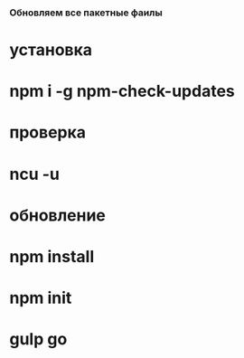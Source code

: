 
### Обновляем все пакетные фаилы 
# установка 
# npm i -g npm-check-updates 
# проверка
# ncu -u 
# обновление
# npm install


# npm init

# gulp go
